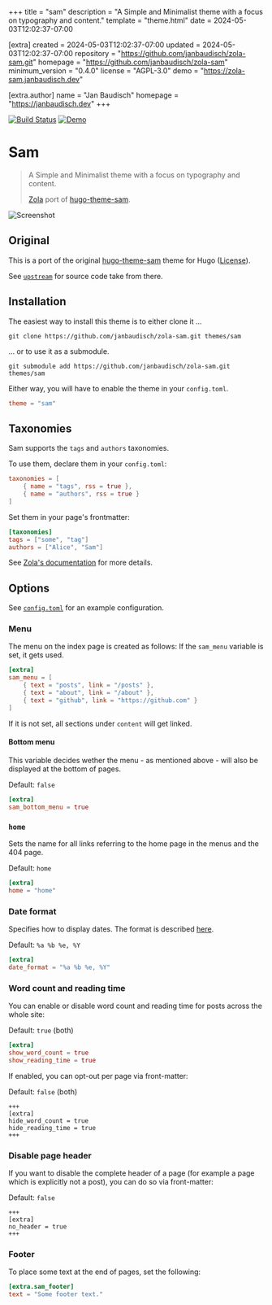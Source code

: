 
+++
title = "sam"
description = "A Simple and Minimalist theme with a focus on typography and content."
template = "theme.html"
date = 2024-05-03T12:02:37-07:00

[extra]
created = 2024-05-03T12:02:37-07:00
updated = 2024-05-03T12:02:37-07:00
repository = "https://github.com/janbaudisch/zola-sam.git"
homepage = "https://github.com/janbaudisch/zola-sam"
minimum_version = "0.4.0"
license = "AGPL-3.0"
demo = "https://zola-sam.janbaudisch.dev"

[extra.author]
name = "Jan Baudisch"
homepage = "https://janbaudisch.dev"
+++        

[![Build Status][build-img]][build-url]
[![Demo][demo-img]][demo-url]

# Sam

> A Simple and Minimalist theme with a focus on typography and content.
>
> [Zola][zola] port of [hugo-theme-sam][hugo-sam].

![Screenshot](screenshot.png)

## Original

This is a port of the original [hugo-theme-sam][hugo-sam] theme for Hugo ([License][upstream-license]).

See [`upstream`][upstream] for source code take from there.

## Installation

The easiest way to install this theme is to either clone it ...

```
git clone https://github.com/janbaudisch/zola-sam.git themes/sam
```

... or to use it as a submodule.

```
git submodule add https://github.com/janbaudisch/zola-sam.git themes/sam
```

Either way, you will have to enable the theme in your `config.toml`.

```toml
theme = "sam"
```

## Taxonomies

Sam supports the `tags` and `authors` taxonomies.

To use them, declare them in your `config.toml`:

```toml
taxonomies = [
    { name = "tags", rss = true },
    { name = "authors", rss = true }
]
```

Set them in your page's frontmatter:

```toml
[taxonomies]
tags = ["some", "tag"]
authors = ["Alice", "Sam"]
```

See [Zola's documentation][taxonomies-docs] for more details.

## Options

See [`config.toml`][config] for an example configuration.

### Menu

The menu on the index page is created as follows: If the `sam_menu` variable is set, it gets used.

```toml
[extra]
sam_menu = [
    { text = "posts", link = "/posts" },
    { text = "about", link = "/about" },
    { text = "github", link = "https://github.com" }
]
```

If it is not set, all sections under `content` will get linked.

#### Bottom menu

This variable decides wether the menu - as mentioned above - will also be displayed at the bottom of pages.

Default: `false`

```toml
[extra]
sam_bottom_menu = true
```

### `home`

Sets the name for all links referring to the home page in the menus and the 404 page.

Default: `home`

```toml
[extra]
home = "home"
```

### Date format

Specifies how to display dates. The format is described [here][date-format-docs].

Default: `%a %b %e, %Y`

```toml
[extra]
date_format = "%a %b %e, %Y"
```

### Word count and reading time

You can enable or disable word count and reading time for posts across the whole site:

Default: `true` (both)

```toml
[extra]
show_word_count = true
show_reading_time = true
```

If enabled, you can opt-out per page via front-matter:

Default: `false` (both)

```
+++
[extra]
hide_word_count = true
hide_reading_time = true
+++
```

### Disable page header

If you want to disable the complete header of a page (for example a page which is explicitly not a post), you can do so via front-matter:

Default: `false`

```
+++
[extra]
no_header = true
+++
```

### Footer

To place some text at the end of pages, set the following:

```toml
[extra.sam_footer]
text = "Some footer text."
```

[build-img]: https://builds.sr.ht/~janbaudisch/zola-sam.svg
[build-url]: https://builds.sr.ht/~janbaudisch/zola-sam
[demo-img]: https://img.shields.io/badge/demo-live-green.svg
[demo-url]: https://zola-sam.janbaudisch.dev
[zola]: https://getzola.org
[hugo-sam]: https://github.com/victoriadotdev/hugo-theme-sam
[upstream]: https://github.com/janbaudisch/zola-sam/blob/master/upstream
[upstream-license]: https://github.com/janbaudisch/zola-sam/blob/master/upstream/LICENSE
[taxonomies-docs]: https://www.getzola.org/documentation/content/taxonomies
[config]: https://github.com/janbaudisch/zola-sam/blob/master/config.toml
[date-format-docs]: https://docs.rs/chrono/latest/chrono/format/strftime/index.html

        